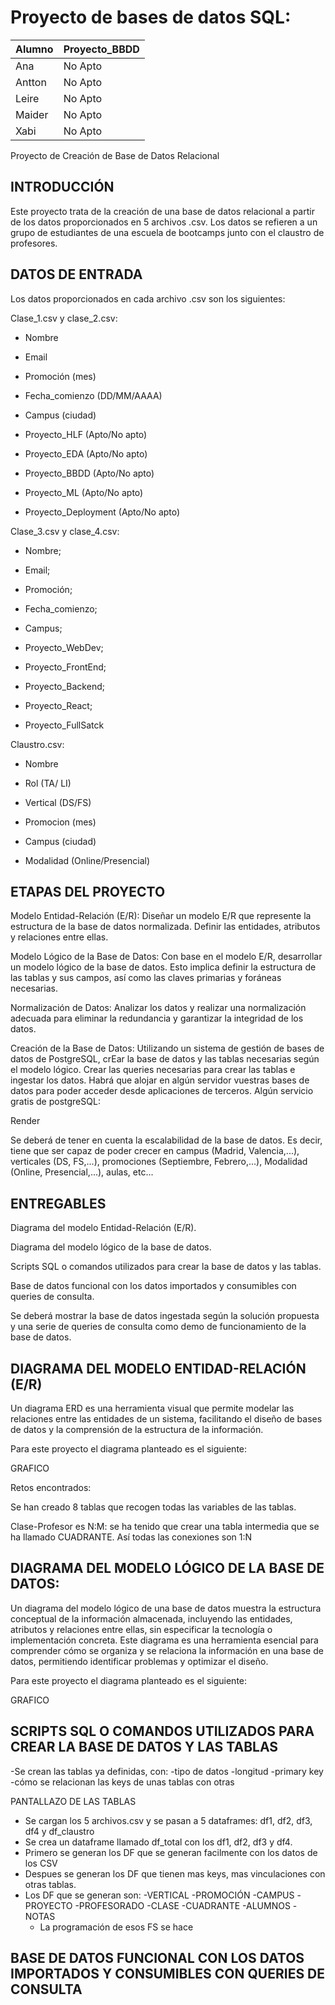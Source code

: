 # Proyecto de bases de datos SQL:

| Alumno | Proyecto_BBDD |
|-----|------|
| Ana | No Apto |
| Antton | No Apto |
| Leire| No Apto|
| Maider | No Apto |
| Xabi | No Apto |



Proyecto de Creación de Base de Datos Relacional 

## INTRODUCCIÓN 

Este proyecto trata de la creación de una base de datos relacional a partir de los datos proporcionados en 5 archivos .csv. Los datos se refieren a un grupo de estudiantes de una escuela de bootcamps junto con el claustro de profesores. 

 

## DATOS DE ENTRADA 

Los datos proporcionados en cada archivo .csv son los siguientes: 

Clase_1.csv y clase_2.csv: 

- Nombre 

- Email 

- Promoción (mes) 

- Fecha_comienzo (DD/MM/AAAA) 

- Campus (ciudad) 

- Proyecto_HLF (Apto/No apto) 

- Proyecto_EDA (Apto/No apto) 

- Proyecto_BBDD (Apto/No apto) 

- Proyecto_ML (Apto/No apto) 

- Proyecto_Deployment (Apto/No apto) 


Clase_3.csv y clase_4.csv: 

- Nombre; 

- Email; 

- Promoción; 

- Fecha_comienzo; 

- Campus; 

- Proyecto_WebDev; 

- Proyecto_FrontEnd; 

- Proyecto_Backend; 

- Proyecto_React; 

- Proyecto_FullSatck 


Claustro.csv: 

- Nombre 

- Rol (TA/  LI) 

- Vertical (DS/FS) 

- Promocion (mes) 

- Campus (ciudad) 

- Modalidad (Online/Presencial) 

 

## ETAPAS DEL PROYECTO 

Modelo Entidad-Relación (E/R): Diseñar un modelo E/R que represente la estructura de la base de datos normalizada. Definir las entidades, atributos y relaciones entre ellas. 

Modelo Lógico de la Base de Datos: Con base en el modelo E/R, desarrollar un modelo lógico de la base de datos. Esto implica definir la estructura de las tablas y sus campos, así como las claves primarias y foráneas necesarias. 

Normalización de Datos: Analizar los datos y realizar una normalización adecuada para eliminar la redundancia y garantizar la integridad de los datos. 

Creación de la Base de Datos: Utilizando un sistema de gestión de bases de datos de PostgreSQL, crEar la base de datos y las tablas necesarias según el modelo lógico. Crear las queries necesarias para crear las tablas e ingestar los datos. Habrá que alojar en algún servidor vuestras bases de datos para poder acceder desde aplicaciones de terceros. Algún servicio gratis de postgreSQL: 

Render 

Se deberá de tener en cuenta la escalabilidad de la base de datos. Es decir, tiene que ser capaz de poder crecer en campus (Madrid, Valencia,...), verticales (DS, FS,...), promociones (Septiembre, Febrero,...), Modalidad (Online, Presencial,...), aulas, etc... 



## ENTREGABLES 

Diagrama del modelo Entidad-Relación (E/R). 

Diagrama del modelo lógico de la base de datos. 

Scripts SQL o comandos utilizados para crear la base de datos y las tablas. 

Base de datos funcional con los datos importados y consumibles con queries de consulta. 

Se deberá mostrar la base de datos ingestada según la solución propuesta y una serie de queries de consulta como demo de funcionamiento de la base de datos. 

 

## DIAGRAMA DEL MODELO ENTIDAD-RELACIÓN (E/R) 

Un diagrama ERD es una herramienta visual que permite modelar las relaciones entre las entidades de un sistema, facilitando el diseño de bases de datos y la comprensión de la estructura de la información.   

Para este proyecto el diagrama planteado es el siguiente: 

GRAFICO

Retos encontrados: 

Se han creado 8 tablas que recogen todas las variables de las tablas. 

Clase-Profesor es N:M: se ha tenido que crear una tabla intermedia que se ha llamado CUADRANTE. Así todas las conexiones son 1:N 

 

## DIAGRAMA DEL MODELO LÓGICO DE LA BASE DE DATOS: 

Un diagrama del modelo lógico de una base de datos muestra la estructura conceptual de la información almacenada, incluyendo las entidades, atributos y relaciones entre ellas, sin especificar la tecnología o implementación concreta. Este diagrama es una herramienta esencial para comprender cómo se organiza y se relaciona la información en una base de datos, permitiendo identificar problemas y optimizar el diseño.   

Para este proyecto el diagrama planteado es el siguiente: 

GRAFICO

## SCRIPTS SQL O COMANDOS UTILIZADOS PARA CREAR LA BASE DE DATOS Y LAS TABLAS 

  -Se crean las tablas ya definidas, con:
    -tipo de datos
    -longitud
    -primary key
    -cómo se relacionan las keys de unas tablas con otras

PANTALLAZO DE LAS TABLAS

  - Se cargan los 5 archivos.csv y se pasan a 5 dataframes: df1, df2, df3, df4 y df_claustro
  - Se crea un dataframe llamado df_total con los df1, df2, df3 y df4.
  - Primero se generan los DF que se generan facilmente con los datos de los CSV
  - Despues se generan los DF que tienen mas keys, mas vinculaciones con otras tablas.
  - Los DF que se generan son:
       -VERTICAL
       -PROMOCIÓN
       -CAMPUS
       -PROYECTO
       -PROFESORADO
       -CLASE
       -CUADRANTE
       -ALUMNOS
       -NOTAS
    - La programación de esos FS se hace 

    
 

 

## BASE DE DATOS FUNCIONAL CON LOS DATOS IMPORTADOS Y CONSUMIBLES CON QUERIES DE CONSULTA 

 

 
